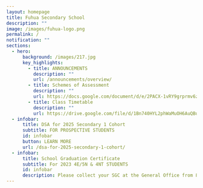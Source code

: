 ```yaml
---
layout: homepage
title: Fuhua Secondary School
description: ""
image: /images/fuhua-logo.png
permalink: /
notification: ""
sections:
  - hero:
      background: /images/217.jpg
      key_highlights:
        - title: ANNOUNCEMENTS
          description: ""
          url: /announcements/overview/
        - title: Schemes of Assessment
          description: ""
          url: https://docs.google.com/document/d/e/2PACX-1vRY9grprmv6zyYqW0hD89717TvOn5FemE6IOehli7p5PXoL6l_DSiRBj1OsOOFNQIrJdsUq-UMTTFLJ/pub
        - title: Class Timetable
          description: ""
          url: https://drive.google.com/file/d/1Bn740HYL2phWaMuOH6AuQBuLRlRhNuM9/view?usp=sharing
  - infobar:
      title: DSA for 2025 Secondary 1 Cohort
      subtitle: FOR PROSPECTIVE STUDENTS
      id: infobar
      button: LEARN MORE
      url: /dsa-for-2025-secondary-1-cohort/
  - infobar:
      title: School Graduation Certificate
      subtitle: For 2023 4E/5N & 4NT STUDENTS
      id: infobar
      description: Please collect your SGC at the General Office from 8 May onwards.
---
```

